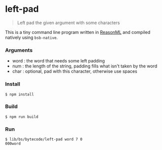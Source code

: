 # left-pad

> Left pad the given argument with some characters

This is a tiny command line program written in [ReasonML](https://reasonml.github.io/) and compiled natively using `bsb-native`.

### Arguments

- word : the word that needs some left padding
- num : the length of the string, padding fills what isn't taken by the word
- char : optional, pad with this character, otherwise use spaces

### Install

```
$ npm install
```

### Build

```
$ npm run build
```

### Run

```
$ lib/bs/bytecode/left-pad word 7 0
000word
```
